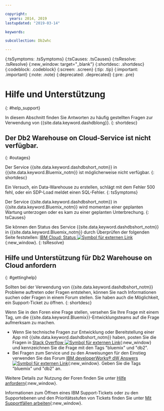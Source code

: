 ```yaml
---

copyright:
  years: 2014, 2019
lastupdated: "2019-03-14"

keywords:

subcollection: Db2whc

---
```


<!-- Attribute definitions --> 
{:tsSymptoms: .tsSymptoms} 
{:tsCauses: .tsCauses} 
{:tsResolve: .tsResolve} 
{:new_window: target="_blank"}
{:shortdesc: .shortdesc}
{:codeblock: .codeblock}
{:screen: .screen}
{:tip: .tip}
{:important: .important}
{:note: .note}
{:deprecated: .deprecated}
{:pre: .pre}

# Hilfe und Unterstützung
{: #help_support}

In diesem Abschnitt finden Sie Antworten zu häufig gestellten Fragen zur Verwendung von {{site.data.keyword.dashdblong}}.
{: shortdesc}

## Der Db2 Warehouse on Cloud-Service ist nicht verfügbar.
{: #outages}

Der Service {{site.data.keyword.dashdbshort_notm}} in {{site.data.keyword.Bluemix_notm}} ist möglicherweise nicht verfügbar.
{: shortdesc}

Ein Versuch, ein Data-Warehouse zu erstellen, schlägt mit dem Fehler 500 fehl, oder ein SDP-Load meldet einen SQL-Fehler.
{: tsSymptoms}

Der Service {{site.data.keyword.dashdbshort_notm}} in {{site.data.keyword.Bluemix_notm}} wird momentan einer geplanten Wartung unterzogen oder es kam zu einer geplanten Unterbrechung.
{: tsCauses}

Sie können den Status des Service {{site.data.keyword.dashdbshort_notm}} in {{site.data.keyword.Bluemix_notm}} durch Überprüfen der folgenden Seite feststellen: [IBM Cloud: Status ![Symbol für externen Link](../../icons/launch-glyph.svg "Symbol für externen Link")](https://cloud.ibm.com/status?selected=status){:new_window}.
{: tsResolve}

<!-- * Status monitoring:
  * [All regions ![External link icon](../../icons/launch-glyph.svg "External link icon")](https://console.eu-gb.bluemix.net/status?tags=platform,runtimes,services,ibm:yp:eu-gb,ibm:yp:eu-de,ibm:yp:us-south,ibm:yp:au-syd){:new_window} -->

## Hilfe und Unterstützung für Db2 Warehouse on Cloud anfordern
{: #gettinghelp}

Sollten bei der Verwendung von {{site.data.keyword.dashdbshort_notm}} Probleme auftreten oder Fragen entstehen, können Sie nach Informationen suchen oder Fragen in einem Forum stellen. Sie haben auch die Möglichkeit, ein Support-Ticket zu öffnen.
{: shortdesc}

Wenn Sie in den Foren eine Frage stellen, versehen Sie Ihre Frage mit einem Tag, um die {{site.data.keyword.Bluemix}}-Entwicklungsteams auf die Frage aufmerksam zu machen.

* Wenn Sie technische Fragen zur Entwicklung oder Bereitstellung einer App mit {{site.data.keyword.dashdbshort_notm}} haben, posten Sie die Fragen in [Stack Overflow ![Symbol für externen Link](../../icons/launch-glyph.svg "Symbol für externen Link")](http://stackoverflow.com/search?q=dashdb+bluemix){:new_window} und kennzeichnen Sie die Frage mit den Tags "bluemix" und "db2".
* Bei Fragen zum Service und zu den Anweisungen für den Einstieg verwenden Sie das Forum [IBM developerWorks® dW Answers ![Symbol für externen Link](../../icons/launch-glyph.svg "Symbol für externen Link")](https://developer.ibm.com/answers/topics/dashdb/?smartspace=bluemix){:new_window}. Geben Sie die Tags "bluemix" und "db2" an.

Weitere Details zur Nutzung der Foren finden Sie unter [Hilfe anfordern](/docs/get-support?topic=get-support-getting-customer-support#using-avatar){:new_window}.

Informationen zum Öffnen eines IBM Support-Tickets oder zu den Supportebenen und den Prioritätsstufen von Tickets finden Sie unter [Mit Supportfällen arbeiten](/docs/get-support?topic=get-support-open-case#open-case){:new_window}.



